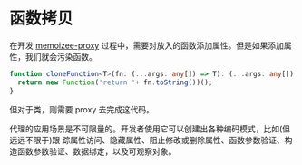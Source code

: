 # 函数拷贝

在开发 [memoizee-proxy](https://github.com/wsafight/memoizee-proxy) 过程中，需要对放入的函数添加属性。但是如果添加属性，我们就会污染函数。

```ts
function cloneFunction<T>(fn: (...args: any[]) => T): (...args: any[]) => T {
  return new Function('return '+ fn.toString())();
}
```

但对于类，则需要 proxy 去完成这代码。

代理的应用场景是不可限量的。开发者使用它可以创建出各种编码模式，比如(但远远不限于)跟 踪属性访问、隐藏属性、阻止修改或删除属性、函数参数验证、构造函数参数验证、数据绑定，以及可观察对象。